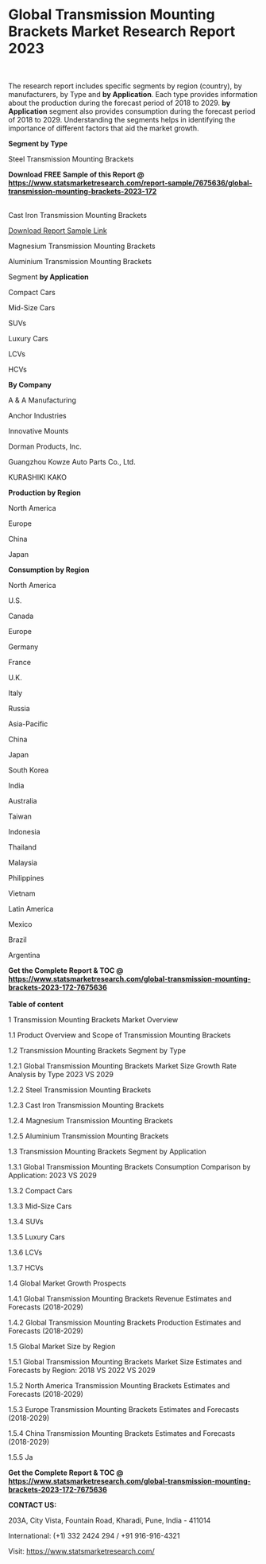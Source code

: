 <h1>Global Transmission Mounting Brackets Market Research Report 2023</h1><br/><p>The research report includes specific segments by region (country), by manufacturers, by Type and <strong>by Application</strong>. Each type provides information about the production during the forecast period of 2018 to 2029. <strong>by Application</strong> segment also provides consumption during the forecast period of 2018 to 2029. Understanding the segments helps in identifying the importance of different factors that aid the market growth.</p><p><strong>Segment by Type</strong></p><p>Steel Transmission Mounting Brackets</p><div><b>Download FREE Sample of this Report @ <a href="https://www.statsmarketresearch.com/download-free-sample/7675636/global-transmission-mounting-brackets-2023-172">https://www.statsmarketresearch.com/report-sample/7675636/global-transmission-mounting-brackets-2023-172</a></b></div><br><p>Cast Iron Transmission Mounting Brackets</p><p><a href="https://www.statsmarketresearch.com/download-free-sample/7675636/global-transmission-mounting-brackets-2023-172">Download Report Sample Link</a></p><p>Magnesium Transmission Mounting Brackets</p><p>Aluminium Transmission Mounting Brackets</p><p>Segment <strong>by Application</strong></p><p>Compact Cars</p><p>Mid-Size Cars</p><p>SUVs</p><p>Luxury Cars</p><p>LCVs</p><p>HCVs</p><p><strong>By Company</strong></p><p>A & A Manufacturing</p><p>Anchor Industries</p><p>Innovative Mounts</p><p>Dorman Products, Inc.</p><p>Guangzhou Kowze Auto Parts Co., Ltd.</p><p>KURASHIKI KAKO</p><p><strong>Production by Region</strong></p><p>North America</p><p>Europe</p><p>China</p><p>Japan</p><p><strong>Consumption by Region</strong></p><p>North America</p><p>U.S.</p><p>Canada</p><p>Europe</p><p>Germany</p><p>France</p><p>U.K.</p><p>Italy</p><p>Russia</p><p>Asia-Pacific</p><p>China</p><p>Japan</p><p>South Korea</p><p>India</p><p>Australia</p><p>Taiwan</p><p>Indonesia</p><p>Thailand</p><p>Malaysia</p><p>Philippines</p><p>Vietnam</p><p>Latin America</p><p>Mexico</p><p>Brazil</p><p>Argentina</p><div><b>Get the Complete Report & TOC @ <a href="https://www.statsmarketresearch.com/global-transmission-mounting-brackets-2023-172-7675636">https://www.statsmarketresearch.com/global-transmission-mounting-brackets-2023-172-7675636</a></b></div><br><b>Table of content</b><p>1 Transmission Mounting Brackets Market Overview<br />
 
  1.1 Product Overview and Scope of Transmission Mounting Brackets<br />
 
  1.2 Transmission Mounting Brackets Segment by Type<br />
 
  1.2.1 Global Transmission Mounting Brackets Market Size Growth Rate Analysis by Type 2023 VS 2029<br />
 
  1.2.2 Steel Transmission Mounting Brackets<br />
 
  1.2.3 Cast Iron Transmission Mounting Brackets<br />
 
  1.2.4 Magnesium Transmission Mounting Brackets<br />
 
  1.2.5 Aluminium Transmission Mounting Brackets<br />
 
  1.3 Transmission Mounting Brackets Segment by Application<br />
 
  1.3.1 Global Transmission Mounting Brackets Consumption Comparison by Application: 2023 VS 2029<br />
 
  1.3.2 Compact Cars<br />
 
  1.3.3 Mid-Size Cars<br />
 
  1.3.4 SUVs<br />
 
  1.3.5 Luxury Cars<br />
 
  1.3.6 LCVs<br />
 
  1.3.7 HCVs<br />
 
  1.4 Global Market Growth Prospects<br />
 
  1.4.1 Global Transmission Mounting Brackets Revenue Estimates and Forecasts (2018-2029)<br />
 
  1.4.2 Global Transmission Mounting Brackets Production Estimates and Forecasts (2018-2029)<br />
 
  1.5 Global Market Size by Region<br />
 
  1.5.1 Global Transmission Mounting Brackets Market Size Estimates and Forecasts by Region: 2018 VS 2022 VS 2029<br />
 
  1.5.2 North America Transmission Mounting Brackets Estimates and Forecasts (2018-2029)<br />
 
  1.5.3 Europe Transmission Mounting Brackets Estimates and Forecasts (2018-2029)<br />
 
  1.5.4 China Transmission Mounting Brackets Estimates and Forecasts (2018-2029)<br />
 
  1.5.5 Ja<br><div><b>Get the Complete Report & TOC @ <a href="https://www.statsmarketresearch.com/global-transmission-mounting-brackets-2023-172-7675636">https://www.statsmarketresearch.com/global-transmission-mounting-brackets-2023-172-7675636</a></b></div></p>
 
 <b>CONTACT US:</b><br>
 
 203A, City Vista, Fountain Road, Kharadi, Pune, India - 411014 <br>
 
 International: (+1) 332 2424 294 / +91 916-916-4321<br>
 
 Visit: <a href="https://www.statsmarketresearch.com/">https://www.statsmarketresearch.com/</a>
 
 <br>